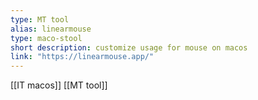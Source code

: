 ```yaml
---
type: MT tool
alias: linearmouse
type: maco-stool
short description: customize usage for mouse on macos
link: "https://linearmouse.app/"
---
```


[[IT macos]] 
[[MT tool]]

